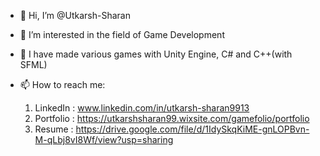 - 👋 Hi, I’m @Utkarsh-Sharan
- 👀 I’m interested in the field of Game Development
- 🌱 I have made various games with Unity Engine, C# and C++(with SFML)
- 📫 How to reach me:
  
    1. LinkedIn  : www.linkedin.com/in/utkarsh-sharan9913
    2. Portfolio : https://utkarshsharan99.wixsite.com/gamefolio/portfolio
    3. Resume    : https://drive.google.com/file/d/1IdySkqKiME-gnLOPBvn-M-qLbj8vI8Wf/view?usp=sharing

<!---
Utkarsh-Sharan/Utkarsh-Sharan is a ✨ special ✨ repository because its `README.md` (this file) appears on your GitHub profile.
You can click the Preview link to take a look at your changes.
--->

